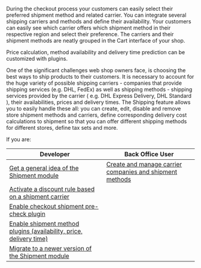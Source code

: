 During the checkout process your customers can easily select their preferred shipment method and related carrier. You can integrate several shipping carriers and methods and define their availability. Your customers can easily see which carrier offers which shipment method in their respective region and select their preference. The carriers and their shipment methods are neatly grouped in the Cart interface of your shop.

Price calculation, method availability and delivery time prediction can be customized with plugins.

One of the significant challenges web shop owners face, is choosing the best ways to ship products to their customers. It is necessary to account for the huge variety of possible shipping carriers - companies that provide shipping services (e.g. DHL, FedEx) as well as shipping methods - shipping services provided by the carrier ( e.g. DHL Express Delivery, DHL Standard ), their availabilities, prices and delivery times. The Shipping feature allows you to easily handle these all: you can create, edit, disable and remove store shipment methods and carriers, define corresponding delivery cost calculations to shipment so that you can offer different shipping methods for different stores, define tax sets and more.

If you are:

| Developer | Back Office User|
| --- | --- |
|[Get a general idea of the Shipment module](https://documentation.spryker.com/v4/docs/shipment-module-overview) | [Create and manage carrier companies and shipment methods](https://documentation.spryker.com/v4/docs/shipment-method-plugins) |
| [Activate a discount rule based on a shipment carrier](https://documentation.spryker.com/v4/docs/shipment-module-overview) |   |
| [Enable checkout shipment pre-check plugin](https://documentation.spryker.com/v4/docs/shipment-module-overview) |   |
| [Enable shipment method plugins \(availability, price, delivery time\)](https://documentation.spryker.com/v4/docs/shipment-method-plugins) |   |
| [Migrate to a newer version of the Shipment module](https://documentation.spryker.com/v4/docs/shipment-method-plugins)|  |